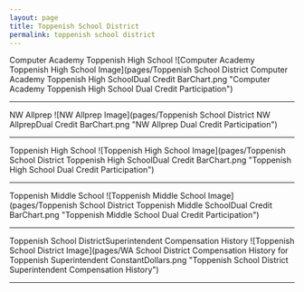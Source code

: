 ```yaml
---
layout: page
title: Toppenish School District
permalink: toppenish school district
---
```



Computer Academy Toppenish High School
![Computer Academy Toppenish High School Image](pages/Toppenish School District Computer Academy Toppenish High SchoolDual Credit BarChart.png "Computer Academy Toppenish High School Dual Credit Participation")

___

NW Allprep
![NW Allprep Image](pages/Toppenish School District NW AllprepDual Credit BarChart.png "NW Allprep Dual Credit Participation")

___

Toppenish High School
![Toppenish High School Image](pages/Toppenish School District Toppenish High SchoolDual Credit BarChart.png "Toppenish High School Dual Credit Participation")

___

Toppenish Middle School
![Toppenish Middle School Image](pages/Toppenish School District Toppenish Middle SchoolDual Credit BarChart.png "Toppenish Middle School Dual Credit Participation")

___

Toppenish School DistrictSuperintendent Compensation History
![Toppenish School District Image](pages/WA School District Compensation History for Toppenish Superintendent ConstantDollars.png "Toppenish School District Superintendent Compensation History")

___

